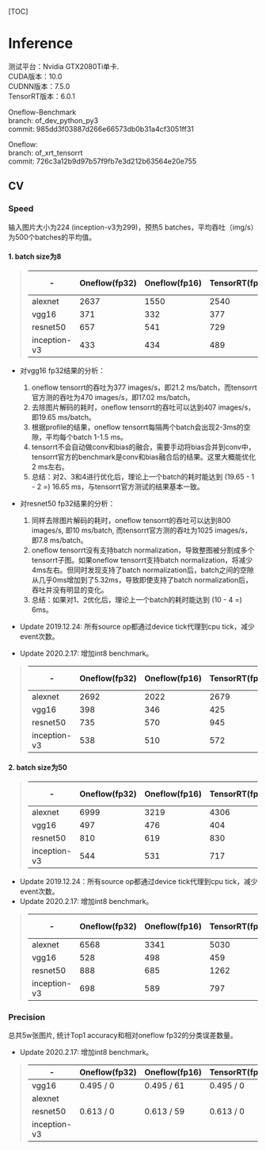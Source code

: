 [TOC]

# Inference

测试平台：Nvidia GTX2080Ti单卡.  
CUDA版本：10.0  
CUDNN版本：7.5.0   
TensorRT版本：6.0.1  

Oneflow-Benchmark   
branch: of_dev_python_py3    
commit: 985dd3f03887d266e66573db0b31a4cf3051ff31   

Oneflow:   
branch: of_xrt_tensorrt   
commit: 726c3a12b9d97b57f9fb7e3d212b63564e20e755   

## CV

### Speed

输入图片大小为224 (inception-v3为299)，预热5 batches，平均吞吐（img/s）为500个batches的平均值。

#### 1. batch size为8

>| -            | Oneflow(fp32) | Oneflow(fp16) | TensorRT(fp32) | TensorRT(fp16) | TensorRT(int8) | TensorRT official(fp32) | TensorRT official(fp16) | TensorRT official(int8) |
>| ------------ | ------------- | ------------- | -------------- | -------------- | -------------- | ----------------------- | ----------------------- | ----------------------- |
>| alexnet      | 2637          | 1550          | 2540           | 2759           |                |                         |                         |                         |
>| vgg16        | 371           | 332           | 377            | 1124           |                | 470                     | 1629                    |                         |
>| resnet50     | 657           | 541           | 729            | 940            |                | 1025                    | 2500                    |                         |
>| inception-v3 | 433           | 434           | 489            | 999            |                |                         |                         |                         |

- 对vgg16 fp32结果的分析：
  1. oneflow tensorrt的吞吐为377 images/s，即21.2 ms/batch，而tensorrt官方测的吞吐为470 images/s，即17.02 ms/batch。
  2. 去除图片解码的耗时，oneflow tensorrt的吞吐可以达到407 images/s，即19.65 ms/batch。
  3. 根据profile的结果，oneflow tensorrt每隔两个batch会出现2-3ms的空隙，平均每个batch 1-1.5 ms。
  4. tensorrt不会自动做conv和bias的融合，需要手动将bias合并到conv中，tensorrt官方的benchmark是conv和bias融合后的结果。这里大概能优化2 ms左右。
  5. 总结：对2、3和4进行优化后，理论上一个batch的耗时能达到 (19.65 - 1 - 2 =) 16.65 ms，与tensorrt官方测试的结果基本一致。

- 对resnet50 fp32结果的分析：
  1. 同样去除图片解码的耗时，oneflow tensorrt的吞吐可以达到800 images/s, 即10 ms/batch, 而tensorrt官方测的吞吐为1025 images/s，即7.8 ms/batch。
  2. oneflow tensorrt没有支持batch normalization，导致整图被分割成多个tensorrt子图。如果oneflow tensorrt支持batch normalization，将减少4ms左右。但同时发现支持了batch normalization后，batch之间的空隙从几乎0ms增加到了5.32ms，导致即使支持了batch normalization后，吞吐并没有明显的变化。
  3. 总结：如果对1、2优化后，理论上一个batch的耗时能达到 (10 - 4 =) 6ms。

- Update 2019.12.24: 所有source op都通过device tick代理到cpu tick，减少event次数。
- Update 2020.2.17: 增加int8 benchmark。

>| -            | Oneflow(fp32) | Oneflow(fp16) | TensorRT(fp32) | TensorRT(fp16) | TensorRT(int8) | TensorRT official(fp32) | TensorRT official(fp16) | TensorRT official(int8) |
>| ------------ | ------------- | ------------- | -------------- | -------------- | -------------- | ----------------------- | ----------------------- | ----------------------- |
>| alexnet      | 2692          | 2022          | 2679           | 4060           | 5896           |                         |                         |                         |
>| vgg16        | 398           | 346           | 425            | 1200           | 2054           | 470                     | 1629                    |                         |
>| resnet50     | 735           | 570           | 945            | 2120           | 3512           | 1025                    | 2500                    |                         |
>| inception-v3 | 538           | 510           | 572            | 1356           | 2094           |                         |                         |                         |


#### 2. batch size为50

>| -            | Oneflow(fp32) | Oneflow(fp16) | TensorRT(fp32) | TensorRT(fp16) | TensorRT(int8) | TensorRT official(fp32) | TensorRT official(fp16) | TensorRT official(int8) |
>| ------------ | ------------- | ------------- | -------------- | -------------- | -------------- | ----------------------- | ----------------------- | ----------------------- |
>| alexnet      | 6999          | 3219          | 4306           | 7704           |                |                         |                         |                         |
>| vgg16        | 497           | 476           | 404            | 1482           |                | 498                     | 1907                    |                         |
>| resnet50     | 810           | 619           | 830            | 1285           |                | 1302                    | 3843                    |                         |
>| inception-v3 | 544           | 531           | 717            | 1839           |                |                         |                         |                         |

- Update 2019.12.24：所有source op都通过device tick代理到cpu tick，减少event次数。
- Update 2020.2.17: 增加int8 benchmark。

>| -            | Oneflow(fp32) | Oneflow(fp16) | TensorRT(fp32) | TensorRT(fp16) | TensorRT(int8) | TensorRT official(fp32) | TensorRT official(fp16) | TensorRT official(int8) |
>| ------------ | ------------- | ------------- | -------------- | -------------- | -------------- | ----------------------- | ----------------------- | ----------------------- |
>| alexnet      | 6568          | 3341          | 5030           | 9076           | 14378          |                         |                         |                         |
>| vgg16        | 528           | 498           | 459            | 1638           | 2817           | 498                     | 1907                    |                         |
>| resnet50     | 888           | 685           | 1262           | 3989           | 8239           | 1302                    | 3843                    |                         |
>| inception-v3 | 698           | 589           | 797            | 2363           | 4022           |                         |                         |                         |

### Precision

总共5w张图片, 统计Top1 accuracy和相对oneflow fp32的分类误差数量。

- Update 2020.2.17: 增加int8 benchmark。

>|  -           | Oneflow(fp32) | Oneflow(fp16) | TensorRT(fp32) | TensorRT(fp16) | TensorRT(int8) |
>| ------------ | ------------- | ------------- | -------------- | -------------- | -------------- |
>| vgg16        | 0.495 / 0     | 0.495 / 61    | 0.495 / 0      | 0.495 / 101    | 0.493          |
>| alexnet      |               |               |                |                |                |
>| resnet50     | 0.613 / 0     | 0.613 / 59    | 0.613 / 0      | 0.613 / 130    | 0.614          |
>| inception-v3 |               |               |                |                |                |

